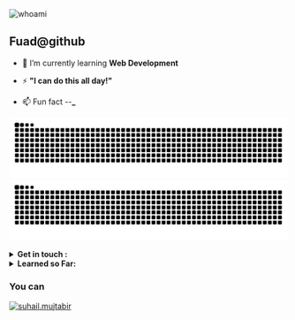 <html>
<img src="https://suhail-mujtabir.github.io/img/whoami.png" alt="whoami" height="40px" width="200px"/>
<h2> Fuad@github</h2>

- 🌱 I’m currently learning **Web Development**

- ⚡ **"I can do this all day!"**

- 📫 Fun fact --**_**

![Snake animation](https://github.com/suhail-mujtabir/suhail-mujtabir/blob/output/github-contribution-grid-snake.svg#gh-dark-mode-only)
![Snake animation](https://github.com/suhail-mujtabir/suhail-mujtabir/blob/output/github-contribution-grid-snake.svg#gh-light-mode-only)

<details>
    <summary><b>Get in touch :</b></summary>
        <a href="https://fb.com/suhail.mujtabir" target="_blank" title="Open Facebook?"><img style="margin: 10px" src="https://suhail-mujtabir.github.io/img/fb.gif" alt="suhail.mujtabir" height="40" width="50" /></a>
        <a href="https://instagram.com/suhail.mujtabir" target="_blank" title="Opne Instagram?"><img style="margin: 10px" src="https://suhail-mujtabir.github.io/img/tt.gif" alt="suhail.mujtabir" height="40" width="50" /></a>
        <a href="https://t.me/Suhail_Mujtabir" target="_blank" title="Open telegram?"><img style="margin: 10px" src="https://suhail-mujtabir.github.io/img/tel.gif" alt="Telegram" height="40" width="50" /></a><br>
    <a href="https://toph.co/u/suhail_mujtabir" target="_blank" title="Open Toph.co?"><img style="margin: 10px" src="https://suhail-mujtabir.github.io/img/toph.png" alt="Toph" height="30" width="60" /></a>
</details>


<details>
    <summary>
        <b>
            Learned so Far:
        </b>
    </summary>
    <img style="margin: 10px" src="https://raw.githubusercontent.com/devicons/devicon/master/icons/python/python-original.svg" alt="python" width="40" height="40"/>
    <img style="margin: 10px" src="https://raw.githubusercontent.com/devicons/devicon/master/icons/c/c-original.svg" alt="c" width="40" height="40"/> 
    <img style="margin: 10px" src="https://raw.githubusercontent.com/devicons/devicon/master/icons/html5/html5-original-wordmark.svg" alt="html5" width="40" height="40"/>
    <img style="margin: 10px" src="https://cdn.worldvectorlogo.com/logos/arduino-1.svg" alt="arduino" width="40" height="40"/> 
    
</details>



<h3>
    You can 
</h3>
<a href="https://www.buymeacoffee.com/suhail.mujtabir"> <img src="https://cdn.buymeacoffee.com/buttons/v2/default-yellow.png" height="50" width="210" alt="suhail.mujtabir" /></a>

</html>
